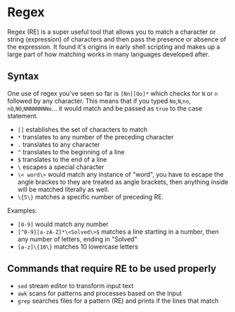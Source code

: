 # Regex

Regex (RE) is a super useful tool that allows you to match a character or string (expression) of characters and then pass the presence or absence of the expression. It found it's origins in early shell scripting and makes up a large part of how matching works in many languages developed after.

## Syntax

One use of regex you've seen so far is `[Nn][Oo]*` which checks for `N` or `n` followed by any character. This means that if you typed `No`,`N`,`no`, `nO`,`NO`,`NNNNNNNNo`... it would match and be passed as `true` to the case statement.

- `[]` establishes the set of characters to match
- `*` translates to any number of the preceding character
- `.` translates to any character
- `^` translates to the beginning of a line
- `$` translates to the end of a line
- `\` escapes a special character
- `\< word\>` would match any instance of "word", you have to escape the angle brackes to they are treated as angle brackets, then anything inside will be matched literally as well.
- `\{5\}` matches a specific number of preceding RE.

Examples:

- `[0-9]` would match any number
- `[^0-9][a-zA-Z]*\<Solved\>$` matches a line starting in a number, then any number of letters, ending in "Solved"
- `[a-z]\{10\}` matches 10 lowercase letters

## Commands that require RE to be used properly

- `sed` stream editor to transform input text
- `awk` scans for patterns and processes based on the input
- `grep` searches files for a pattern (RE) and prints if the lines that match
